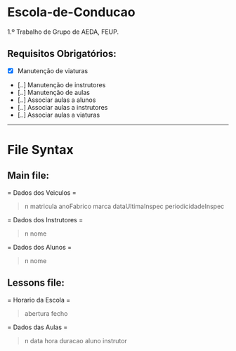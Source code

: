 Escola-de-Conducao
==================
1.º Trabalho de Grupo de AEDA, FEUP.

Requisitos Obrigatórios:
------------------------
- [x] Manutenção de viaturas
- [..] Manutenção de instrutores
- [..] Manutenção de aulas
- [..] Associar aulas a alunos
- [..] Associar aulas a instrutores
- [..] Associar aulas a viaturas

---

File Syntax
===========

Main file:
----------
= Dados dos Veiculos =
> n
> matricula anoFabrico marca dataUltimaInspec periodicidadeInspec

= Dados dos Instrutores =
> n
> nome

= Dados dos Alunos =
> n
> nome

Lessons file:
-------------
= Horario da Escola =
> abertura fecho

= Dados das Aulas =
> n
> data hora duracao aluno instrutor